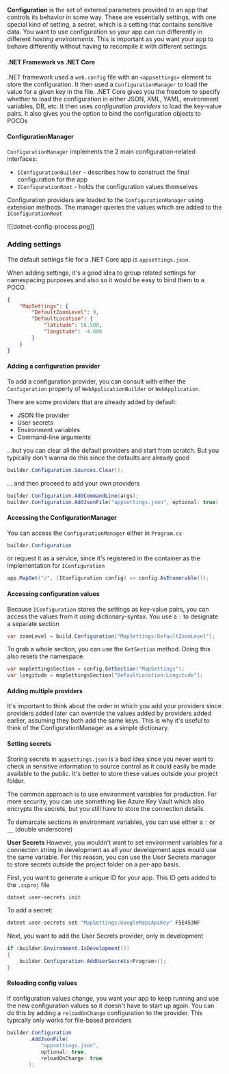**Configuration** is the set of external parameters provided to an app that controls its behavior in some way. These are essentially settings, with one special kind of setting, a secret, which is a setting that contains sensitive data.  You want to use configuration so your app can run differently in different *hosting environments*. This is important as you want your app to behave differently without having to recompile it with different settings.

#### .NET Framework vs .NET Core
.NET framework used a `web.config` file with an `<appsettings>` element to store the configuration. It then used a `ConfigurationManager` to load the value for a given key in the file. .NET Core gives you the freedom to specify whether to load the configuration in either JSON, XML, YAML, environment variables, DB, etc. It then uses *configuration providers* to load the key-value pairs. It also gives you the option to bind the configuration objects to POCOs

#### ConfigurationManager
`ConfigurationManager` implements the 2 main configuration-related interfaces:
- `IConfigurationBuilder` - describes how to construct the final configuration for the app
- `IConfigurationRoot` - holds the configuration values themselves

Configuration providers are loaded to the `ConfigurationManager` using extension methods. The manager queries the values which are added to the `IConfigurationRoot`

![[dotnet-config-process.png]]

### Adding settings
The default settings file for a .NET Core app is `appsettings.json`. 

When adding settings, it's a good idea to group related settings for namespacing purposes and also so it would be easy to bind them to a POCO.

```json
{
	"MapSettings": {
		"DefaultZoomLevel": 9,
		"DefaultLocation": {
			"latitude": 50.500,
			"longitude": -4.000
		}
	}
}
```

#### Adding a configuration provider
To add a configuration provider, you can consult with either the `Configuration` property of `WebApplicationBuilder` or `WebApplication`.

There are some providers that are already added by default:
- JSON file provider
- User secrets
- Environment variables
- Command-line arguments

...but you can clear all the default providers and start from scratch. But you typically don't wanna do this since the defaults are already good
```csharp
builder.Configuration.Sources.Clear();
```

... and then proceed to add your own providers
```csharp
builder.Configuration.AddCommandLine(args);
builder.Configuration.AddJsonFile("appsettings.json", optional: true)
```

#### Accessing the ConfigurationManager
You can access the `ConfigurationManager` either in `Program.cs`
```csharp
builder.Configuration
```

or request it as a service, since it's registered in the container as the implementation for `IConfiguration`
```csharp
app.MapGet("/", (IConfiguration config) => config.AsEnumerable());
```

#### Accessing configuration values
Because `IConfiguration` stores the settings as key-value pairs, you can access the values from it using dictionary-syntax. You use a `:` to designate a separate section

```csharp
var zoomLevel = build.Configuration["MapSettings:DefaultZoomLevel"];
```

To grab a whole section, you can use the `GetSection` method. Doing this also resets the namespace.
```csharp
var mapSettingsSection = config.GetSection("MapSettings");
var longitude = mapSettingsSection["DefaultLocation:Longitude"];
```

#### Adding multiple providers
It's important to think about the order in which you add your providers since providers added later can override the values added by providers added earlier, assuming they both add the same keys. This is why it's useful to think of the ConfigurationManager as a simple dictionary.

#### Setting secrets
Storing secrets in `appsettings.json` is a bad idea since you never want to check in sensitive information to source control as it could easily be made available to the public. It's better to store these values outside your project folder.

The common approach is to use environment variables for production. For more security, you can use something like Azure Key Vault which also encrypts the secrets, but you still have to store the connection details.

To demarcate sections in environment variables, you can use either a `:` or `__` (double underscore)

**User Secrets**
However, you wouldn't want to set environment variables for a connection string in development as all your development apps would use the same variable. For this reason, you can use the User Secrets manager to store secrets outside the project folder on a per-app basis.

First, you want to generate a unique ID for your app. This ID gets added to the `.csproj` file
```sh
dotnet user-secrets init
```

To add a secret:
```sh
dotnet user-secrets set "MapSettings:GoogleMapsApiKey" F5E453NF
```

Next, you want to add the User Secrets provider, only in development
```csharp
if (builder.Environment.IsDevelopment())
{
	builder.Configuration.AddUserSecrets<Program>();
}
```

#### Reloading config values
If configuration values change, you want your app to keep running and use the new configuration values so it doesn't have to start up again. You can do this by adding a `reloadOnChange` configuration to the provider. This typically only works for file-based providers

```csharp
builder.Configuration
	   .AddJsonFile(
		   "appsettings.json",
		   optional: true,
		   reloadOnChange: true
	   );
```